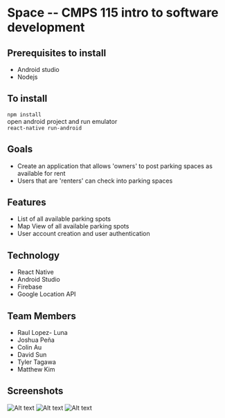 # Space -- CMPS 115 intro to software development

## Prerequisites to install
* Android studio
* Nodejs

## To install
`npm install`  
open android project and run emulator  
`react-native run-android`

## Goals
* Create an application that allows 'owners' to post parking spaces as available for rent
* Users that are 'renters' can check into parking spaces

## Features
* List of all available parking spots
* Map View of all available parking spots
* User account creation and user authentication

## Technology
* React Native
* Android Studio
* Firebase
* Google Location API

## Team Members
* Raul Lopez- Luna 
* Joshua Peña
* Colin Au
* David Sun
* Tyler Tagawa
* Matthew Kim

## Screenshots
![Alt text](http://i.imgur.com/XBRzojk.png "Optional title")
![Alt text](http://i.imgur.com/aOXHcMf.png "Optional title")
![Alt text](http://i.imgur.com/AHbnHgE.png "Optional title")
